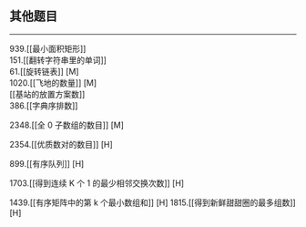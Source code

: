 ## 其他题目

---

939.[[最小面积矩形]]  
151.[[翻转字符串里的单词]]  
61.[[旋转链表]] [M]   
1020.[[飞地的数量]] [M]  
[[基站的放置方案数]]   
386.[[字典序排数]]

2348.[[全 0 子数组的数目]] [M]

2354.[[优质数对的数目]] [H]

899.[[有序队列]]  [H]

1703.[[得到连续 K 个 1 的最少相邻交换次数]] [H]


1439.[[有序矩阵中的第 k 个最小数组和]] [H]
1815.[[得到新鲜甜甜圈的最多组数]]  [H]

